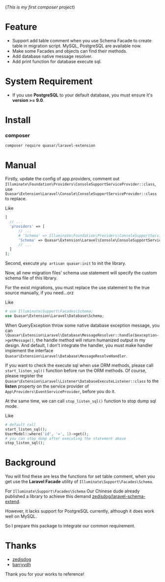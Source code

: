 (*This is my first composer project*)

# Feature

* Support add table comment when you use Schema Facade to create table in migration script. MySQL, PostgreSQL are available now.
* Make some Facades and objects can find their methods.
* Add database native message resolver.
* Add print function for database execute sql.


# System Requirement

* If you use **PostgreSQL** to your default database, you must ensure it's **version >= 9.0**.


# Install

### composer

`composer require quasar/laravel-extension`

# Manual

Firstly, update the config of app.providers, comment out `Illuminate\Foundation\Providers\ConsoleSupportServiceProvider::class`, use `Quasar\Extension\Laravel\Console\ConsoleSupportServiceProvider::class` to replace.

Like
```PHP
[
  // ...
  'providers' => [
      // ...
      # 'Schema' => Illuminate\Foundation\Providers\ConsoleSupportServiceProvider::class,
      'Schema' => Quasar\Extension\Laravel\Console\ConsoleSupportServiceProvider::class,
      // ...
  ]
];
```

Second, execute `php artisan quasar:init` to init the library.

Now, all new migration files' schema use statement will specify the custom schema file of this library.

For the exist migrations, you must replace the use statement to the true source manually, if you need...orz

Like

```php
# use Illuminate\Support\Facades\Schema;
use Quasar\Extension\Laravel\Database\Schema;
```

When QueryException throw some native database exception message, you can `\Quasar\Extension\Laravel\Database\MessageResolver::handle($exception->getMessage()`, the handle method will return humanized output in my design. And default, I don't integrate the handler, you must make handler implement the interface `Quasar\Extension\Laravel\Database\MessageResolveHandler`.

If you want to check the execute sql when use ORM methods, please call `start_listen_sql()` function before run the ORM methods. Of course, please register the `Quasar\Extension\Laravel\Listener\DatabaseExecuteListener::class` to the **listen** property on the service provider of `App\Providers\EventServiceProvider`, before you do it.

At the same time, we can call `stop_listen_sql()` function to stop dump sql mode.

Like

```php
# default call
start_listen_sql();
UserModel::where('id', '=', 1)->get();
# you can stop dump after executing the statement above
stop_listen_sql();
```

# Background

You will find these are less the functions for set table comment, when you get use the **Laravel Facade** utility of `Illuminate\Support\Facades\Schema`.

For `Illuminate\Support\Facades\Schema` Our Chinese dude already published a library to achieve this demand [zedisdog/laravel-schema-extend](https://github.com/zedisdog/laravel-schema-extend).

However, it lacks support for PostgreSQL currently, although it does work well on MySQL.

So I prepare this package to integrate our common requirement.


# Thanks

* [zedisdog](https://github.com/zedisdog)
* [barryvdh](https://github.com/barryvdh)

Thank you for your works to reference!